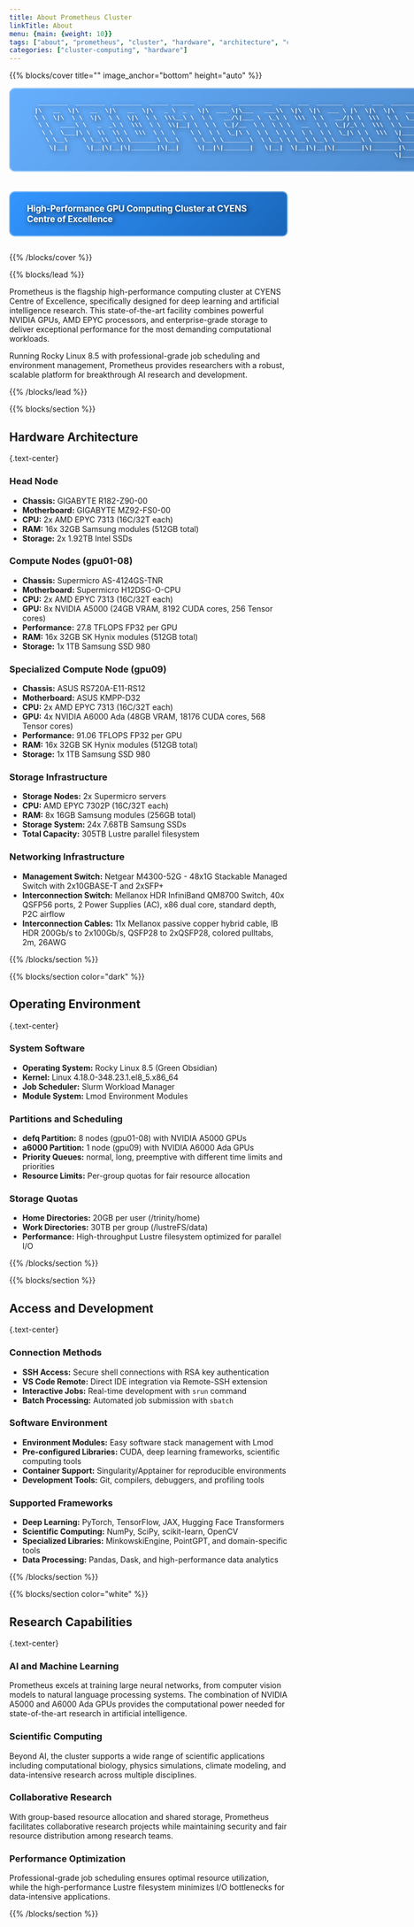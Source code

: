 ```yaml
---
title: About Prometheus Cluster
linkTitle: About
menu: {main: {weight: 10}}
tags: ["about", "prometheus", "cluster", "hardware", "architecture", "cyens", "hpc", "nvidia", "amd"]
categories: ["cluster-computing", "hardware"]
---
```


{{% blocks/cover title="" image_anchor="bottom" height="auto" %}}
<div class="text-center mb-4">
<pre class="ascii-art" style="color: #ffffff; font-weight: bold; text-shadow: 2px 2px 8px rgba(0,0,0,0.9); background: linear-gradient(135deg, rgba(0, 123, 255, 0.6), rgba(0, 86, 179, 0.7)); padding: 20px 30px; border-radius: 10px; border: 2px solid rgba(255,255,255,0.4); display: inline-block; margin: 0; font-size: 0.8em; line-height: 1.2; font-family: 'Courier New', monospace;">
   ________  ________  ________  _____ ______   _______  _________  ___  ___  _______   ___  ___  ________        
  |\   __  \|\   __  \|\   __  \|\   _ \  _   \|\  ___ \|\___   ___\\  \|\  \|\  ___ \ |\  \|\  \|\   ____\       
  \ \  \|\  \ \  \|\  \ \  \|\  \ \  \\\__\ \  \ \   __/\|___ \  \_\ \  \\\  \ \   __/|\ \  \\\  \ \  \___|_      
   \ \   ____\ \   _  _\ \  \\\  \ \  \\|__| \  \ \  \_|/__  \ \  \ \ \   __  \ \  \_|/_\ \  \\\  \ \_____  \     
    \ \  \___|\ \  \\  \\ \  \\\  \ \  \    \ \  \ \  \_|\ \  \ \  \ \ \  \ \  \ \  \_|\ \ \  \\\  \|____|\  \    
     \ \__\    \ \__\\ _\\ \_______\ \__\    \ \__\ \_______\  \ \__\ \ \__\ \__\ \_______\ \_______\____\_\  \   
      \|__|     \|__|\|__|\|_______|\|__|     \|__|\|_______|   \|__|  \|__|\|__|\|_______|\|_______|\_________\  
                                                                                                   \|_________|  
</pre>
<div style="margin-top: 20px;">
<p class="lead ascii-description" style="color: #ffffff; font-weight: bold; text-shadow: 2px 2px 8px rgba(0,0,0,0.9); background: linear-gradient(135deg, rgba(0, 123, 255, 0.8), rgba(0, 86, 179, 0.9)); padding: 20px 30px; border-radius: 10px; border: 2px solid rgba(255,255,255,0.4); display: inline-block; font-size: 1.1em;">
High-Performance GPU Computing Cluster at CYENS Centre of Excellence
</p>
</div>
</div>

{{% /blocks/cover %}}

{{% blocks/lead %}}

Prometheus is the flagship high-performance computing cluster at CYENS Centre of Excellence, specifically designed 
for deep learning and artificial intelligence research. This state-of-the-art facility combines powerful NVIDIA GPUs, 
AMD EPYC processors, and enterprise-grade storage to deliver exceptional performance for the most demanding computational workloads.

Running Rocky Linux 8.5 with professional-grade job scheduling and environment management, Prometheus provides 
researchers with a robust, scalable platform for breakthrough AI research and development.

{{% /blocks/lead %}}

{{% blocks/section %}}

## Hardware Architecture
{.text-center}

### Head Node
- **Chassis:** GIGABYTE R182-Z90-00
- **Motherboard:** GIGABYTE MZ92-FS0-00  
- **CPU:** 2x AMD EPYC 7313 (16C/32T each)
- **RAM:** 16x 32GB Samsung modules (512GB total)
- **Storage:** 2x 1.92TB Intel SSDs

### Compute Nodes (gpu01-08)
- **Chassis:** Supermicro AS-4124GS-TNR
- **Motherboard:** Supermicro H12DSG-O-CPU
- **CPU:** 2x AMD EPYC 7313 (16C/32T each)
- **GPU:** 8x NVIDIA A5000 (24GB VRAM, 8192 CUDA cores, 256 Tensor cores)
- **Performance:** 27.8 TFLOPS FP32 per GPU
- **RAM:** 16x 32GB SK Hynix modules (512GB total)
- **Storage:** 1x 1TB Samsung SSD 980

### Specialized Compute Node (gpu09)
- **Chassis:** ASUS RS720A-E11-RS12
- **Motherboard:** ASUS KMPP-D32
- **CPU:** 2x AMD EPYC 7313 (16C/32T each)
- **GPU:** 4x NVIDIA A6000 Ada (48GB VRAM, 18176 CUDA cores, 568 Tensor cores)
- **Performance:** 91.06 TFLOPS FP32 per GPU
- **RAM:** 16x 32GB SK Hynix modules (512GB total)
- **Storage:** 1x 1TB Samsung SSD 980

### Storage Infrastructure
- **Storage Nodes:** 2x Supermicro servers
- **CPU:** AMD EPYC 7302P (16C/32T each)
- **RAM:** 8x 16GB Samsung modules (256GB total)
- **Storage System:** 24x 7.68TB Samsung SSDs
- **Total Capacity:** 305TB Lustre parallel filesystem

### Networking Infrastructure
- **Management Switch:** Netgear M4300-52G - 48x1G Stackable Managed Switch with 2x10GBASE-T and 2xSFP+
- **Interconnection Switch:** Mellanox HDR InfiniBand QM8700 Switch, 40x QSFP56 ports, 2 Power Supplies (AC), x86 dual core, standard depth, P2C airflow
- **Interconnection Cables:** 11x Mellanox passive copper hybrid cable, IB HDR 200Gb/s to 2x100Gb/s, QSFP28 to 2xQSFP28, colored pulltabs, 2m, 26AWG

{{% /blocks/section %}}

{{% blocks/section color="dark" %}}

## Operating Environment
{.text-center}

### System Software
- **Operating System:** Rocky Linux 8.5 (Green Obsidian)
- **Kernel:** Linux 4.18.0-348.23.1.el8_5.x86_64
- **Job Scheduler:** Slurm Workload Manager
- **Module System:** Lmod Environment Modules

### Partitions and Scheduling
- **defq Partition:** 8 nodes (gpu01-08) with NVIDIA A5000 GPUs
- **a6000 Partition:** 1 node (gpu09) with NVIDIA A6000 Ada GPUs
- **Priority Queues:** normal, long, preemptive with different time limits and priorities
- **Resource Limits:** Per-group quotas for fair resource allocation

### Storage Quotas
- **Home Directories:** 20GB per user (/trinity/home)
- **Work Directories:** 30TB per group (/lustreFS/data)
- **Performance:** High-throughput Lustre filesystem optimized for parallel I/O

{{% /blocks/section %}}

{{% blocks/section %}}

## Access and Development
{.text-center}

### Connection Methods
- **SSH Access:** Secure shell connections with RSA key authentication
- **VS Code Remote:** Direct IDE integration via Remote-SSH extension
- **Interactive Jobs:** Real-time development with `srun` command
- **Batch Processing:** Automated job submission with `sbatch`

### Software Environment
- **Environment Modules:** Easy software stack management with Lmod
- **Pre-configured Libraries:** CUDA, deep learning frameworks, scientific computing tools
- **Container Support:** Singularity/Apptainer for reproducible environments
- **Development Tools:** Git, compilers, debuggers, and profiling tools

### Supported Frameworks
- **Deep Learning:** PyTorch, TensorFlow, JAX, Hugging Face Transformers
- **Scientific Computing:** NumPy, SciPy, scikit-learn, OpenCV
- **Specialized Libraries:** MinkowskiEngine, PointGPT, and domain-specific tools
- **Data Processing:** Pandas, Dask, and high-performance data analytics

{{% /blocks/section %}}

{{% blocks/section color="white" %}}

## Research Capabilities
{.text-center}

### AI and Machine Learning
Prometheus excels at training large neural networks, from computer vision models to natural language processing 
systems. The combination of NVIDIA A5000 and A6000 Ada GPUs provides the computational power needed for 
state-of-the-art research in artificial intelligence.

### Scientific Computing
Beyond AI, the cluster supports a wide range of scientific applications including computational biology, 
physics simulations, climate modeling, and data-intensive research across multiple disciplines.

### Collaborative Research
With group-based resource allocation and shared storage, Prometheus facilitates collaborative research 
projects while maintaining security and fair resource distribution among research teams.

### Performance Optimization
Professional-grade job scheduling ensures optimal resource utilization, while the high-performance Lustre 
filesystem minimizes I/O bottlenecks for data-intensive applications.

{{% /blocks/section %}}